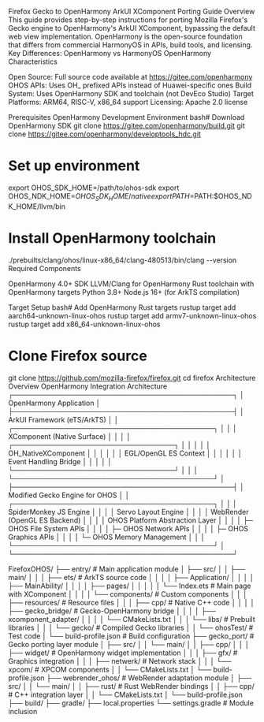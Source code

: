 Firefox Gecko to OpenHarmony ArkUI XComponent Porting Guide
Overview
This guide provides step-by-step instructions for porting Mozilla Firefox's Gecko engine to OpenHarmony's ArkUI XComponent, bypassing the default web view implementation. OpenHarmony is the open-source foundation that differs from commercial HarmonyOS in APIs, build tools, and licensing.
Key Differences: OpenHarmony vs HarmonyOS
OpenHarmony Characteristics

Open Source: Full source code available at https://gitee.com/openharmony
OHOS APIs: Uses OH_ prefixed APIs instead of Huawei-specific ones
Build System: Uses OpenHarmony SDK and toolchain (not DevEco Studio)
Target Platforms: ARM64, RISC-V, x86_64 support
Licensing: Apache 2.0 license

Prerequisites
OpenHarmony Development Environment
bash# Download OpenHarmony SDK
git clone https://gitee.com/openharmony/build.git
git clone https://gitee.com/openharmony/developtools_hdc.git

# Set up environment
export OHOS_SDK_HOME=/path/to/ohos-sdk
export OHOS_NDK_HOME=$OHOS_SDK_HOME/native
export PATH=$PATH:$OHOS_NDK_HOME/llvm/bin

# Install OpenHarmony toolchain
./prebuilts/clang/ohos/linux-x86_64/clang-480513/bin/clang --version
Required Components

OpenHarmony 4.0+ SDK
LLVM/Clang for OpenHarmony
Rust toolchain with OpenHarmony targets
Python 3.8+
Node.js 16+ (for ArkTS compilation)

Target Setup
bash# Add OpenHarmony Rust targets
rustup target add aarch64-unknown-linux-ohos
rustup target add armv7-unknown-linux-ohos
rustup target add x86_64-unknown-linux-ohos

# Clone Firefox source
git clone https://github.com/mozilla-firefox/firefox.git
cd firefox
Architecture Overview
OpenHarmony Integration Architecture
┌─────────────────────────────────────────────┐
│          OpenHarmony Application            │
├─────────────────────────────────────────────┤
│     ArkUI Framework (eTS/ArkTS)             │
│  ┌─────────────────────────────────────────┐ │
│  │      XComponent (Native Surface)        │ │
│  │  ┌─────────────────────────────────┐   │ │
│  │  │     OH_NativeXComponent         │   │ │
│  │  │     EGL/OpenGL ES Context       │   │ │
│  │  │     Event Handling Bridge       │   │ │
│  │  └─────────────────────────────────┘   │ │
│  └─────────────────────────────────────────┘ │
├─────────────────────────────────────────────┤
│      Modified Gecko Engine for OHOS        │
│  ┌─────────────────────────────────────────┐ │
│  │  SpiderMonkey JS Engine                │ │
│  │  Servo Layout Engine                   │ │
│  │  WebRender (OpenGL ES Backend)         │ │
│  │  OHOS Platform Abstraction Layer       │ │
│  │  ├─ OHOS File System APIs             │ │
│  │  ├─ OHOS Network APIs                 │ │
│  │  ├─ OHOS Graphics APIs                │ │
│  │  └─ OHOS Memory Management            │ │
│  └─────────────────────────────────────────┘ │
└─────────────────────────────────────────────┘










FirefoxOHOS/
├── entry/                          # Main application module
│   ├── src/
│   │   ├── main/
│   │   │   ├── ets/               # ArkTS source code
│   │   │   │   ├── Application/
│   │   │   │   ├── MainAbility/
│   │   │   │   ├── pages/
│   │   │   │   │   └── Index.ets  # Main page with XComponent
│   │   │   │   └── components/     # Custom components
│   │   │   ├── resources/          # Resource files
│   │   │   ├── cpp/               # Native C++ code
│   │   │   │   ├── gecko_bridge/  # Gecko-OpenHarmony bridge
│   │   │   │   ├── xcomponent_adapter/
│   │   │   │   └── CMakeLists.txt
│   │   │   └── libs/              # Prebuilt libraries
│   │   │       └── gecko/         # Compiled Gecko libraries
│   │   └── ohosTest/              # Test code
│   └── build-profile.json         # Build configuration
├── gecko_port/                    # Gecko porting layer module
│   ├── src/
│   │   └── main/
│   │       ├── cpp/
│   │       │   ├── widget/        # OpenHarmony widget implementation
│   │       │   ├── gfx/           # Graphics integration
│   │       │   ├── netwerk/       # Network stack
│   │       │   └── xpcom/         # XPCOM components
│   │       └── CMakeLists.txt
│   └── build-profile.json
├── webrender_ohos/                # WebRender adaptation module
│   ├── src/
│   │   └── main/
│   │       ├── rust/              # Rust WebRender bindings
│   │       ├── cpp/               # C++ integration layer
│   │       └── CMakeLists.txt
│   └── build-profile.json
├── build/
├── gradle/
├── local.properties
└── settings.gradle               # Module inclusion
